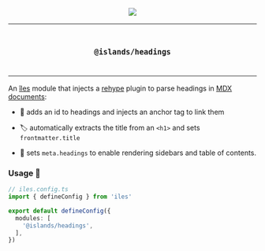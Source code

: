 <p align="center">
  <a href="https://iles-docs.netlify.app">
    <img src="https://github.com/ElMassimo/iles/blob/main/docs/images/banner.png"/>
  </a>
</p>

<p align="center">
<table>
<tbody>
<td align="center">
<br/>
<p align="center">
  <h3><samp>@islands/headings</samp></h3>
  <img width="2000" height="0">
</p>
</td>
</tbody>
</table>
</p>

[îles]: https://github.com/ElMassimo/iles
[docs]: https://iles-docs.netlify.app
[rehype]: https://github.com/rehypejs/rehype
[markdown]: https://iles-docs.netlify.app/guide/markdown

An [îles] module that injects a [rehype] plugin to parse headings in
[MDX documents][markdown]:

- 🔗 adds an id to headings and injects an anchor tag to link them

- 🏷 automatically extracts the title from an `<h1>` and sets `frontmatter.title`

- 📖 sets `meta.headings` to enable rendering sidebars and table of contents.

### Usage 🚀

```ts
// iles.config.ts
import { defineConfig } from 'iles'

export default defineConfig({
  modules: [
    '@islands/headings',
  ],
})
```
